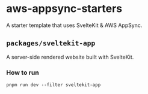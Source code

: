 # aws-appsync-starters

A starter template that uses SvelteKit & AWS AppSync.

## `packages/sveltekit-app`

A server-side rendered website built with SvelteKit.

### How to run

`pnpm run dev --filter sveltekit-app`